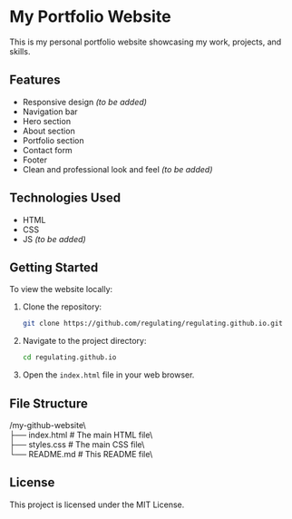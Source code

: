 # My Portfolio Website

This is my personal portfolio website showcasing my work, projects, and skills.

## Features

- Responsive design *(to be added)*
- Navigation bar 
- Hero section
- About section
- Portfolio section
- Contact form
- Footer
- Clean and professional look and feel *(to be added)*

## Technologies Used

- HTML
- CSS
- JS *(to be added)*

## Getting Started

To view the website locally:

1. Clone the repository:
    ```sh
    git clone https://github.com/regulating/regulating.github.io.git
    ```
2. Navigate to the project directory:
    ```sh
    cd regulating.github.io
    ```
3. Open the `index.html` file in your web browser.

## File Structure

/my-github-website\\\
├── index.html # The main HTML file\\\
├── styles.css # The main CSS file\\\
└── README.md # This README file\\


## License

This project is licensed under the MIT License.
